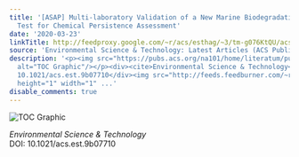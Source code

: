 ```yaml
---
title: '[ASAP] Multi-laboratory Validation of a New Marine Biodegradation Screening
  Test for Chemical Persistence Assessment'
date: '2020-03-23'
linkTitle: http://feedproxy.google.com/~r/acs/esthag/~3/tm-g076KtQU/acs.est.9b07710
source: 'Environmental Science & Technology: Latest Articles (ACS Publications)'
description: '<p><img src="https://pubs.acs.org/na101/home/literatum/publisher/achs/journals/content/esthag/0/esthag.ahead-of-print/acs.est.9b07710/20200323/images/medium/es9b07710_0002.gif"
  alt="TOC Graphic"/></p><div><cite>Environmental Science & Technology</cite></div><div>DOI:
  10.1021/acs.est.9b07710</div><img src="http://feeds.feedburner.com/~r/acs/esthag/~4/tm-g076KtQU"
  height="1" width="1" ...'
disable_comments: true
---
```

<p><img src="https://pubs.acs.org/na101/home/literatum/publisher/achs/journals/content/esthag/0/esthag.ahead-of-print/acs.est.9b07710/20200323/images/medium/es9b07710_0002.gif" alt="TOC Graphic"/></p><div><cite>Environmental Science & Technology</cite></div><div>DOI: 10.1021/acs.est.9b07710</div><img src="http://feeds.feedburner.com/~r/acs/esthag/~4/tm-g076KtQU" height="1" width="1" ...